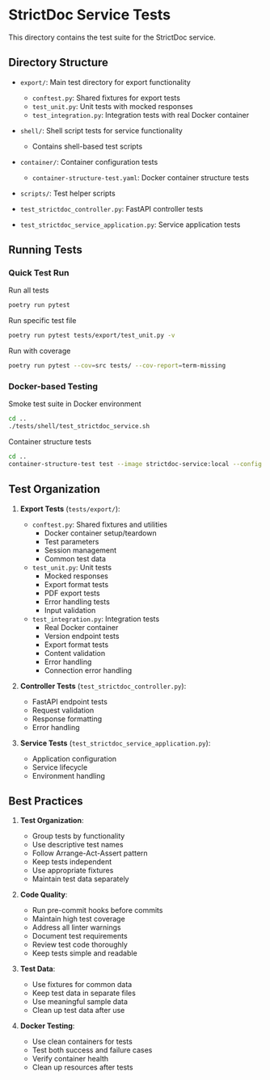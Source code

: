 # StrictDoc Service Tests

This directory contains the test suite for the StrictDoc service.

## Directory Structure

- `export/`: Main test directory for export functionality
  - `conftest.py`: Shared fixtures for export tests
  - `test_unit.py`: Unit tests with mocked responses
  - `test_integration.py`: Integration tests with real Docker container

- `shell/`: Shell script tests for service functionality
  - Contains shell-based test scripts

- `container/`: Container configuration tests
  - `container-structure-test.yaml`: Docker container structure tests

- `scripts/`: Test helper scripts

- `test_strictdoc_controller.py`: FastAPI controller tests
- `test_strictdoc_service_application.py`: Service application tests

## Running Tests

### Quick Test Run

Run all tests
```bash
poetry run pytest
```
Run specific test file
```bash
poetry run pytest tests/export/test_unit.py -v
```
Run with coverage
```bash
poetry run pytest --cov=src tests/ --cov-report=term-missing
```

### Docker-based Testing

Smoke test suite in Docker environment
```bash
cd ..
./tests/shell/test_strictdoc_service.sh
```


Container structure tests
```bash
cd ..
container-structure-test test --image strictdoc-service:local --config ./tests/container/container-structure-test.yaml
```

## Test Organization

1. **Export Tests** (`tests/export/`):
   - `conftest.py`: Shared fixtures and utilities
     - Docker container setup/teardown
     - Test parameters
     - Session management
     - Common test data
   - `test_unit.py`: Unit tests
     - Mocked responses
     - Export format tests
     - PDF export tests
     - Error handling tests
     - Input validation
   - `test_integration.py`: Integration tests
     - Real Docker container
     - Version endpoint tests
     - Export format tests
     - Content validation
     - Error handling
     - Connection error handling

2. **Controller Tests** (`test_strictdoc_controller.py`):
   - FastAPI endpoint tests
   - Request validation
   - Response formatting
   - Error handling

3. **Service Tests** (`test_strictdoc_service_application.py`):
   - Application configuration
   - Service lifecycle
   - Environment handling

## Best Practices

1. **Test Organization**:
   - Group tests by functionality
   - Use descriptive test names
   - Follow Arrange-Act-Assert pattern
   - Keep tests independent
   - Use appropriate fixtures
   - Maintain test data separately

2. **Code Quality**:
   - Run pre-commit hooks before commits
   - Maintain high test coverage
   - Address all linter warnings
   - Document test requirements
   - Review test code thoroughly
   - Keep tests simple and readable

3. **Test Data**:
   - Use fixtures for common data
   - Keep test data in separate files
   - Use meaningful sample data
   - Clean up test data after use

4. **Docker Testing**:
   - Use clean containers for tests
   - Test both success and failure cases
   - Verify container health
   - Clean up resources after tests

